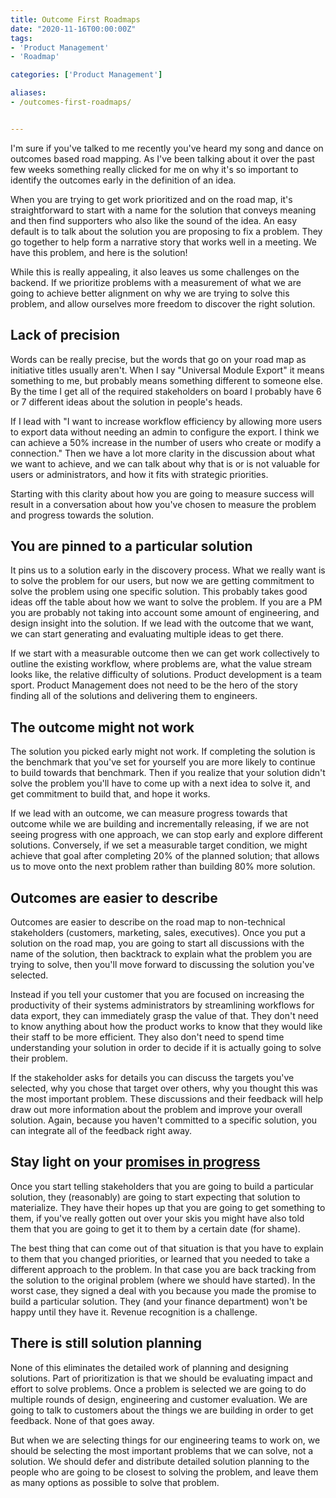 ```yaml
---
title: Outcome First Roadmaps
date: "2020-11-16T00:00:00Z"
tags: 
- 'Product Management'
- 'Roadmap'

categories: ['Product Management']

aliases: 
- /outcomes-first-roadmaps/


---
```

I'm sure if you've talked to me recently you've heard my song and dance on outcomes based road mapping.  As I've been talking about it over the past few weeks something really clicked for me on why it's so important to identify the outcomes early in the definition of an idea.  

When you are trying to get work prioritized and on the road map, it's straightforward to start with a name for the solution that conveys meaning and then find supporters who also like the sound of the idea.  An easy default is to talk about the solution you are proposing to fix a problem.  They go together to help form a narrative story that works well in a meeting.  We have this problem, and here is the solution!

While this is really appealing, it also leaves us some challenges on the backend.  If we prioritize problems with a measurement of what we are going to achieve better alignment on why we are trying to solve this problem, and allow ourselves more freedom to discover the right solution.

<!--more-->

## Lack of precision
Words can be really precise, but the words that go on your road map as initiative titles usually aren't. When I say "Universal Module Export" it means something to me, but probably means something different to someone else.  By the time I get all of the required stakeholders on board I probably have 6 or 7 different ideas about the solution in people's heads.

If I lead with "I want to increase workflow efficiency by allowing more users to export data without needing an admin to configure the export. I think we can achieve a 50% increase in the number of users who create or modify a connection." Then we have a lot more clarity in the discussion about what we want to achieve, and we can talk about why that is or is not valuable for users or administrators, and how it fits with strategic priorities. 

Starting with this clarity about how you are going to measure success will result in a conversation about how you've chosen to measure the problem and progress towards the solution. 

## You are pinned to a particular solution
It pins us to a solution early in the discovery process.  What we really want is to solve the problem for our users, but now we are getting commitment to solve the problem using one specific solution. This probably takes good ideas off the table about how we want to solve the problem. If you are a PM you are probably not taking into account some amount of engineering, and design insight into the solution. If we lead with the outcome that we want, we can start generating and evaluating multiple ideas to get there. 

If we start with a measurable outcome then we can get work collectively to outline the existing workflow, where problems are, what the value stream looks like, the relative difficulty of solutions. Product development is a team sport.  Product Management does not need to be the hero of the story finding all of the solutions and delivering them to engineers.  

## The outcome might not work
The solution you picked early might not work.  If completing the solution is the benchmark that you've set for yourself you are more likely to continue to build towards that benchmark.  Then if you realize that your solution didn't solve the problem you'll have to come up with a next idea to solve it, and get commitment to build that, and hope it works.  

If we lead with an outcome, we can measure progress towards that outcome while we are building and incrementally releasing, if we are not seeing progress with one approach, we can stop early and explore different solutions. Conversely, if we set a measurable target condition, we might achieve that goal after completing 20% of the planned solution; that allows us to move onto the next problem rather than building 80% more solution.

## Outcomes are easier to describe

Outcomes are easier to describe on the road map to non-technical stakeholders (customers, marketing, sales, executives).  Once you put a solution on the road map, you are going to start all discussions with the name of the solution, then backtrack to explain what the problem you are trying to solve, then you'll move forward to discussing the solution you've selected.  

Instead if you tell your customer that you are focused on increasing the productivity of their systems administrators by streamlining workflows for data export, they can immediately grasp the value of that. They don't need to know anything about how the product works to know that they would like their staff to be more efficient. They also don't need to spend time understanding your solution in order to decide if it is actually going to solve their problem.

If the stakeholder asks for details you can discuss the targets you've selected, why you chose that target over others, why you thought this was the most important problem. These discussions and their feedback will help draw out more information about the problem and improve your overall solution.  Again, because you haven't committed to a specific solution, you can integrate all of the feedback right away.  

## Stay light on your [promises in progress](https://medium.com/hackernoon/limit-pip-promises-in-progress-d77774802bbd)

Once you start telling stakeholders that you are going to build a particular solution, they (reasonably) are going to start expecting that solution to materialize. They have their hopes up that you are going to get something to them, if you've really gotten out over your skis you might have also told them that you are going to get it to them by a certain date (for shame). 

The best thing that can come out of that situation is that you have to explain to them that you changed priorities, or learned that you needed to take a different approach to the problem. In that case you are back tracking from the solution to the original problem (where we should have started). In the worst case, they signed a deal with you because you made the promise to build a particular solution. They (and your finance department) won't be happy until they have it. Revenue recognition is a challenge.

## There is still solution planning

None of this eliminates the detailed work of planning and designing solutions.  Part of prioritization is that we should be evaluating impact and effort to solve problems.  Once a problem is selected we are going to do multiple rounds of design, engineering and customer evaluation.  We are going to talk to customers about the things we are building in order to get feedback.  None of that goes away.  

But when we are selecting things for our engineering teams to work on, we should be selecting the most important problems that we can solve, not a solution. We should defer and distribute detailed solution planning to the people who are going to be closest to solving the problem, and leave them as many options as possible to solve that problem.